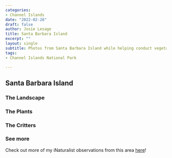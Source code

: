 ```yaml
---
categories:
- Channel Islands
date: "2022-02-28"
draft: false
author: Josie Lesage
title: Santa Barbara Island
excerpt: ""
layout: single
subtitle: Photos from Santa Barbara Island while helping conduct vegetation monitoring surveys
tags:
- Channel Islands National Park

---
```


## Santa Barbara Island



### The Landscape


### The Plants


### The Critters



### See more

Check out more of my iNaturalist observations from this area [here](https://www.inaturalist.org/observations?place_id=53631&subview=map&user_id=castillejajosie&verifiable=any)!

